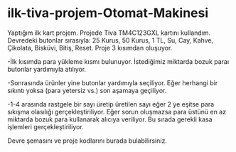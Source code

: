# ilk-tiva-projem-Otomat-Makinesi

   Yaptığım ilk kart projem. Projede Tiva TM4C123GXL kartını kullandım.
   Devredeki butonlar sırasıyla: 25 Kurus, 50 Kurus, 1 TL, Su, Cay, Kahve, Çikolata, Bisküvi, Bitiş, Reset.
   Proje 3 kısımdan oluşuyor.
   
   -İlk kısımda para yükleme kısmı bulunuyor. İstediğimiz miktarda bozuk paraı butonlar yardımıyla atılıyor. 
   
   -Sonrasında ürünler yine butonlar yardımıyla seçiliyor. Eğer herhangi bir sıkıntı yoksa (para yetersiz vs.) son aşamaya geçiliyor.
   
   -1-4 arasında rastgele bir sayı üretip üretilen sayı eğer 2 ye eşitse para sıkışma olasılığı gerçekleştiriliyor. Eğer sorun oluşmazsa para üstünü en az miktarda bozuk para kullanarak alıcıya veriliyor. Bu sırada gerekli kasa işlemleri gerçekleştiriliyor.
   
   Devre şemasını ve proje kodlarını burada bulabilirsiniz.
